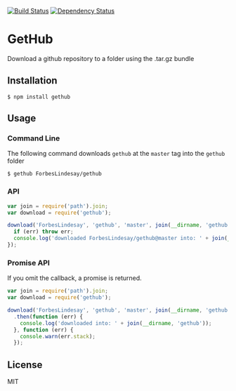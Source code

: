 [![Build Status](https://travis-ci.org/ForbesLindesay/gethub.png?branch=master)](https://travis-ci.org/ForbesLindesay/gethub)
[![Dependency Status](https://gemnasium.com/ForbesLindesay/gethub.png)](https://gemnasium.com/ForbesLindesay/gethub)
# GetHub

Download a github repository to a folder using the .tar.gz bundle

## Installation

    $ npm install gethub

## Usage

### Command Line

  The following command downloads `gethub` at the `master` tag into the `gethub` folder

    $ gethub ForbesLindesay/gethub

### API

```javascript
var join = require('path').join;
var download = require('gethub');

download('ForbesLindesay', 'gethub', 'master', join(__dirname, 'gethub'), function (err) {
  if (err) throw err;
  console.log('downloaded ForbesLindesay/gethub@master into: ' + join(__dirname, 'gethub'));
});
```

### Promise API

If you omit the callback, a promise is returned.

```javascript
var join = require('path').join;
var download = require('gethub');

download('ForbesLindesay', 'gethub', 'master', join(__dirname, 'gethub'))
  .then(function (err) {
    console.log('downloaded into: ' + join(__dirname, 'gethub'));
  }, function (err) {
    console.warn(err.stack);
  });
```

## License

  MIT
